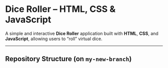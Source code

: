 # Dice Roller – HTML, CSS & JavaScript

A simple and interactive **Dice Roller** application built with **HTML**, **CSS**, and **JavaScript**, allowing users to “roll” virtual dice.

---

##  Repository Structure (on `my-new-branch`)

